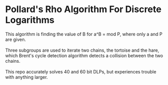 # Pollard's Rho Algorithm For Discrete Logarithms
 This algorithm is finding the value of B for a^B = mod P, where only a and P are given. <br /> <br />
 Three subgroups are used to iterate two chains, the tortoise and the hare, which Brent's cycle detection algorithm detects a collision between the two chains.<br /> <br />
 This repo accurately solves 40 and 60 bit DLPs, but experiences trouble with anything larger.<br /> <br />
